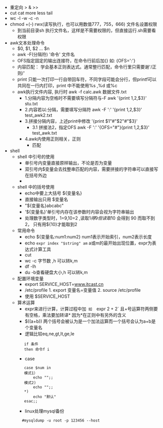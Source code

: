 - 重定向 > & >>
- cut cat more less tail
- wc -l -w -c -n
- chmod +(-) rwx(读写执行，也可以用数值777，755，666) 文件名设置权限
  - 到当前目录sh 执行文件名，这样是不需要权限的，但直接运行.sh需要看权限
- awk文本处理命令
  - $0, $1, $2 ... $n
  - awk  -F(分隔符) '命令' 文件名
  - OFS指定固定的输出连接符，在命令行前后加{} 如: {OFS=':'}
  - 内容匹配： 学会基本正则表达式。通常整行匹配，命令行里只需要谢'/正则/'
  - print 只能一次打印一行自带回车符，不同字段可能会分行，但printf可以共同在一行内打印，print 中不能使用%s ,%d 或%c
  - awk执行文件内容,   执行时 awk -f calc.awk 数据文件.txt
    - 1.分隔内容为空格时不需要填写分隔符与-F awk '{print $1,$2,$3}' stu.txt
    - 2.内容若以:分隔，需要填写分隔符 awk -F ':' '{print $1,$2,$3}' test_awk2.txt
    - 3.拼接分隔内容，上述print中修改 '{print $1"#"$2"#"$3}' 
      - 3.1 拼接法2，指定OFS awk -F ':' '{OFS="#"}{print $1,$2,$3}' test_awk.txt
    - 4.awk内使用正则相关，正则
      - 匹配
- shell
  - shell 中引号的使用
     - 单引号内变量直接原样输出，不论是否为变量
     - 双引号内$变量会去找整串匹配的内容，需要拼接的字符串可以直接写在括号外边
     - 
  - shell 中的括号使用 
     - echo中要上大括号 ${变量名}
     - 直接输出只用 $变量名
     - "${变量名}abcabc"
     - '${变量名}'单引号内存在该参数时内容会视为字符串输出
     - 处理数字类型时，1=9,10=2 ,读取$1 得9 但读取$10 会得到 90 而取不到2， 只有用${10}才能取到2
  - 常用命令
     - echo ${变量名:num1:num2} num1表示开始索引，num2表示长度
     - echo `expr index "$string" am`   a或m的最开始出现位置，expr为表达式计算工具
     - cut
     - wc -c 字节数 ,h 可以转k,m
     - df -lh 
     - du -b查看硬盘大小,h 可以转k,m
  - 配置环境变量 
     - export SERVICE_HOST=www.itcast.cn
     - /etc/profile  1. export 变量名=变量值   2. source /etc/profile 
     - 使用 $SERVICE_HOST
  - 算术运算
     - expr来进行计算，计算过程中加`  如   `expr 2 + 2` 且+号运算符两侧要有空格，乘法要加转译\* 因为*在正则中有另外的含义
     - $((a+b)) 两个括号会被认为是一个加法运算而一个括号会认为a+b是个变量名
     - 逻辑比较eq,ne,gt,lt,ge,le
     ```shell
        if 条件
        then 命令f i
     ```
     - case
     ```shell
        case $num in
        模式1）
            echo "";;
        模式2)
            echo "";;
        *)
            echo "默认"
        esac;;
     ```
     - linux处理mysql备份
      ```shell
        #mysqldump -u root -p 123456 --host
            
    
